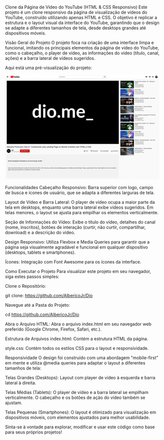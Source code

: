 Clone da Página de Vídeo do YouTube (HTML & CSS Responsivo)
Este projeto é um clone responsivo da página de visualização de vídeos do YouTube, construído utilizando apenas HTML e CSS. O objetivo é replicar a estrutura e o layout visual da interface do YouTube, garantindo que o design se adapte a diferentes tamanhos de tela, desde desktops grandes até dispositivos móveis.

Visão Geral do Projeto
O projeto foca na criação de uma interface limpa e funcional, imitando os principais elementos da página de vídeo do YouTube, como o cabeçalho, o player de vídeo, as informações do vídeo (título, canal, ações) e a barra lateral de vídeos sugeridos.

Aqui está uma pré-visualização do projeto:

![Pré-visualização do Clone da Página do YouTube](./assets/scriem.png)

Funcionalidades
Cabeçalho Responsivo: Barra superior com logo, campo de busca e ícones de usuário, que se adapta a diferentes larguras de tela.

Layout de Vídeo e Barra Lateral: O player de vídeo ocupa a maior parte da tela em desktops, enquanto uma barra lateral exibe vídeos sugeridos. Em telas menores, o layout se ajusta para empilhar os elementos verticalmente.

Seção de Informações do Vídeo: Exibe o título do vídeo, detalhes do canal (nome, inscritos), botões de interação (curtir, não curtir, compartilhar, download) e a descrição do vídeo.

Design Responsivo: Utiliza Flexbox e Media Queries para garantir que a página seja visualmente agradável e funcional em qualquer dispositivo (desktops, tablets e smartphones).

Ícones: Integração com Font Awesome para os ícones da interface.

Como Executar o Projeto
Para visualizar este projeto em seu navegador, siga estes passos simples:

Clone o Repositório:

git clone: https://github.com/AlbericoJr/Dio

Navegue até a Pasta do Projeto:

cd https://github.com/AlbericoJr/Dio

Abra o Arquivo HTML:
Abra o arquivo index.html em seu navegador web preferido (Google Chrome, Firefox, Safari, etc.).

Estrutura de Arquivos
index.html: Contém a estrutura HTML da página.

style.css: Contém todos os estilos CSS para o layout e responsividade.

Responsividade
O design foi construído com uma abordagem "mobile-first" em mente e utiliza @media queries para adaptar o layout a diferentes tamanhos de tela:

Telas Grandes (Desktops): Layout com player de vídeo à esquerda e barra lateral à direita.

Telas Médias (Tablets): O player de vídeo e a barra lateral se empilham verticalmente. O cabeçalho e os botões de ação do vídeo também se ajustam.

Telas Pequenas (Smartphones): O layout é otimizado para visualização em dispositivos móveis, com elementos ajustados para melhor usabilidade.

Sinta-se à vontade para explorar, modificar e usar este código como base para seus próprios projetos!